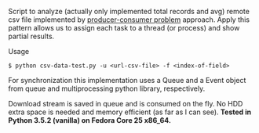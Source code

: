Script to analyze (actually only implemented total records and avg) remote csv file implemented by [producer-consumer problem](https://en.wikipedia.org/wiki/Producer%E2%80%93consumer_problem) approach. Apply this pattern allows us to assign each task to a thread (or process) and show partial results.

Usage

```
$ python csv-data-test.py -u <url-csv-file> -f <index-of-field>
```

For synchronization this implementation uses a Queue and a Event object from queue and multiprocessing python library, respectively.

Download stream is saved in queue and is consumed on the fly. No HDD extra space is needed and memory efficient (as far as I can see). **Tested in Python 3.5.2 (vanilla) on Fedora Core 25 x86_64.**